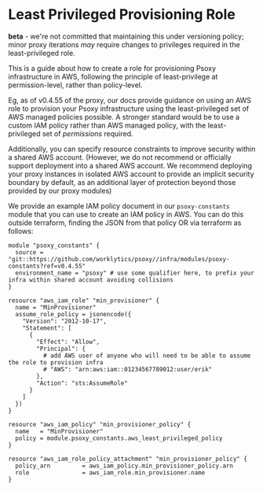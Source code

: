 # Least Privileged Provisioning Role

**beta** - we're not committed that maintaining this under versioning policy; minor proxy iterations *may* require changes to privileges required in the least-privileged role.

This is a guide about how to create a role for provisioning Psoxy infrastructure in AWS, following the principle of least-privilege at permission-level, rather than policy-level.

Eg, as of v0.4.55 of the proxy, our docs provide guidance on using an AWS role to provision your Psoxy infrastructure using the least-privileged set of AWS managed policies possible. A stronger standard would be to use a custom IAM policy rather than AWS managed policy, with the least-privileged set of *permissions* required.

Additionally, you can specify resource constraints to improve security within a shared AWS account. (However, we do not recommend or officially support deployment into a shared AWS account. We recommend deploying your proxy instances in isolated AWS account to provide an implicit security boundary by default, as an additional layer of protection beyond those provided by our proxy modules)

We provide an example IAM policy document in our `psoxy-constants` module that you can use to create an IAM policy in AWS. You can do this outside terraform, finding the JSON from that policy OR via terraform as follows:

```hcl
module "psoxy_constants" {
  source = "git::https://github.com/worklytics/psoxy//infra/modules/psoxy-constants?ref=v0.4.55"
  environment_name = "psoxy" # use some qualifier here, to prefix your infra within shared account avoiding collisions
}

resource "aws_iam_role" "min_provisioner" {
  name = "MinProvisioner"
  assume_role_policy = jsonencode({
    "Version": "2012-10-17",
    "Statement": [
      {
        "Effect": "Allow",
        "Principal": {
          # add AWS user of anyone who will need to be able to assume the role to provision infra
          # "AWS": "arn:aws:iam::01234567789012:user/erik"
        },
        "Action": "sts:AssumeRole"
      }
    ]
  })
}

resource "aws_iam_policy" "min_provisioner_policy" {
  name   = "MinProvisioner"
  policy = module.psoxy_constants.aws_least_privileged_policy
}

resource "aws_iam_role_policy_attachment" "min_provisioner_policy" {
  policy_arn         = aws_iam_policy.min_provisioner_policy.arn
  role               = aws_iam_role.min_provisioner.name
}
```
